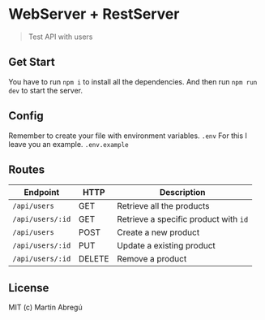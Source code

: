# WebServer + RestServer

> Test API with users
  
## Get Start

You have to run ``` npm i ``` to install all the dependencies.
And then run ``` npm run dev ``` to start the server.

## Config

Remember to create your file with environment variables.
``` .env ```
For this I leave you an example.
``` .env.example ```

## Routes

| Endpoint | HTTP | Description |
| --- | --- | --- |
| `/api/users` | GET | Retrieve all the products |
| `/api/users/:id` | GET | Retrieve a specific product with `id` |
| `/api/users` | POST | Create a new product |
| `/api/users/:id` | PUT | Update a existing product |
| `/api/users/:id` | DELETE | Remove a product |

## License
MIT (c) Martin Abregú